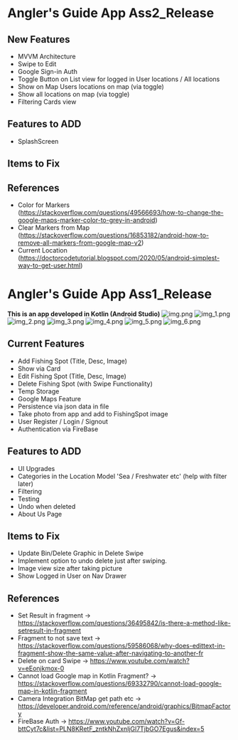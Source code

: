 # __Angler's Guide App__ Ass2_Release
## New Features
- MVVM Architecture
- Swipe to Edit
- Google Sign-in Auth
- Toggle Button on List view for logged in User locations / All locations
- Show on Map Users locations on map (via toggle)
- Show all locations on map (via toggle)
- Filtering Cards view

## Features to ADD
- SplashScreen

## Items to Fix


## References
 - Color for Markers (https://stackoverflow.com/questions/49566693/how-to-change-the-google-maps-marker-color-to-grey-in-android)
 - Clear Markers from Map (https://stackoverflow.com/questions/16853182/android-how-to-remove-all-markers-from-google-map-v2)
 - Current Location (https://doctorcodetutorial.blogspot.com/2020/05/android-simplest-way-to-get-user.html)


# __Angler's Guide App__ Ass1_Release
__This is an app developed in Kotlin (Android Studio)__
![img.png](img.png)
![img_1.png](img_1.png)
![img_2.png](img_2.png)
![img_3.png](img_3.png)
![img_4.png](img_4.png)
![img_5.png](img_5.png)
![img_6.png](img_6.png)

## Current Features
- Add Fishing Spot (Title, Desc, Image)
- Show via Card
- Edit Fishing Spot (Title, Desc, Image)
- Delete Fishing Spot (with Swipe Functionality)
- Temp Storage
- Google Maps Feature
- Persistence via json data in file
- Take photo from app and add to FishingSpot image
- User Register / Login / Signout 
- Authentication via FireBase

## Features to ADD
- UI Upgrades
- Categories in the Location Model 'Sea / Freshwater etc' (help with filter later)
- Filtering
- Testing
- Undo when deleted 
- About Us Page

## Items to Fix
- Update Bin/Delete Graphic in Delete Swipe
- Implement option to undo delete just after swiping.
- Image view size after taking picture
- Show Logged in User on Nav Drawer


## References 
- Set Result in fragment -> https://stackoverflow.com/questions/36495842/is-there-a-method-like-setresult-in-fragment
- Fragment to not save text -> https://stackoverflow.com/questions/59586068/why-does-edittext-in-fragment-show-the-same-value-after-navigating-to-another-fr
- Delete on card Swipe -> https://www.youtube.com/watch?v=eEonjkmox-0
- Cannot load Google map in Kotlin Fragment? -> https://stackoverflow.com/questions/69332790/cannot-load-google-map-in-kotlin-fragment
- Camera Integration BitMap get path etc -> https://developer.android.com/reference/android/graphics/BitmapFactory
- FireBase Auth -> https://www.youtube.com/watch?v=Gf-bttCyt7c&list=PLN8KRetF_zntkNhZxnIjGl7TjbGO7Egus&index=5